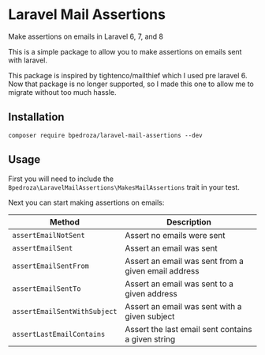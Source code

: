 # Laravel Mail Assertions
Make assertions on emails in Laravel 6, 7, and 8

This is a simple package to allow you to make assertions on emails sent with laravel.

This package is inspired by tightenco/mailthief which I used pre laravel 6. Now that
package is no longer supported, so I made this one to allow me to migrate without too
much hassle.

## Installation

`composer require bpedroza/laravel-mail-assertions --dev`

## Usage

First you will need to include the `Bpedroza\LaravelMailAssertions\MakesMailAssertions` trait
in your test.

Next you can start making assertions on emails:

| Method | Description |
| ------ | ----------- |
| `assertEmailNotSent` | Assert no emails were sent |
| `assertEmailSent` | Assert an email was sent |
| `assertEmailSentFrom` | Assert an email was sent from a given email address |
| `assertEmailSentTo` | Assert an email was sent to a given address |
| `assertEmailSentWithSubject` | Assert an email was sent with a given subject |
| `assertLastEmailContains` | Assert the last email sent contains a given string |
